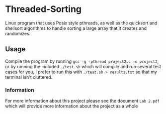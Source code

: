 # Threaded-Sorting
Linux program that uses Posix style pthreads, as well as the quicksort and shellsort algorithms to handle sorting a large array that it creates and randomizes.

## Usage
Compile the program by running `gcc -g -pthread project2.c -o project2`, or by running the included `./test.sh` which will compile and run several test cases for you, I prefer to run this with `./test.sh > results.txt` so that my terminal isn't cluttered.

### Information
For more information about this project please see the document `Lab 2.pdf` which will provide more information about the project as a whole